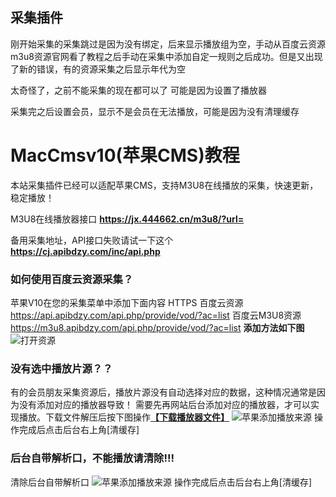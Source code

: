 ## **采集插件**

刚开始采集的采集跳过是因为没有绑定，后来显示播放组为空，手动从百度云资源m3u8资源官网看了教程之后手动在采集中添加自定一规则之后成功。但是又出现了新的错误，有的资源采集之后显示年代为空

太奇怪了，之前不能采集的现在都可以了   可能是因为设置了播放器

采集完之后设置会员，显示不是会员在无法播放，可能是因为没有清理缓存

# MacCmsv10(苹果CMS)教程

本站采集插件已经可以适配苹果CMS，支持M3U8在线播放的采集，快速更新，稳定播放！

M3U8在线播放器接口  **https://jx.444662.cn/m3u8/?url=**

备用采集地址，API接口失败请试一下这个  **https://cj.apibdzy.com/inc/api.php**

### 如何使用百度云资源采集？

苹果V10在您的采集菜单中添加下面内容 HTTPS
百度云资源 https://api.apibdzy.com/api.php/provide/vod/?ac=list 
   百度云M3U8资源 https://m3u8.apibdzy.com/api.php/provide/vod/?ac=list 
   **添加方法如下图**
![打开资源](http://help.apibdzy.com/static/picture/maccms10cj.png)

### 没有选中播放片源？？

有的会员朋友采集资源后，播放片源没有自动选择对应的数据，这种情况通常是因为没有添加对应的播放器导致！
需要先再网站后台添加对应的播放器，才可以实现播放。下载文件解压后按下图操作[**【下载播放器文件】**](http://help.apibdzy.com/jiexi/maccms10.zip)
![苹果添加播放来源](http://help.apibdzy.com/static/picture/v101.png)
操作完成后点击后台右上角[清缓存]

### 后台自带解析口，不能播放请清除!!!

清除后台自带解析口
![苹果添加播放来源](http://help.apibdzy.com/static/picture/bfq.png)
操作完成后点击后台右上角[清缓存]